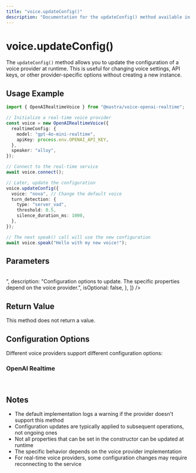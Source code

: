 ```yaml
---
title: "voice.updateConfig()"
description: "Documentation for the updateConfig() method available in voice providers, which updates the configuration of a voice provider at runtime."
---
```


# voice.updateConfig()

The `updateConfig()` method allows you to update the configuration of a voice provider at runtime. This is useful for changing voice settings, API keys, or other provider-specific options without creating a new instance.

## Usage Example

```typescript
import { OpenAIRealtimeVoice } from "@mastra/voice-openai-realtime";

// Initialize a real-time voice provider
const voice = new OpenAIRealtimeVoice({
  realtimeConfig: {
    model: "gpt-4o-mini-realtime",
    apiKey: process.env.OPENAI_API_KEY,
  },
  speaker: "alloy",
});

// Connect to the real-time service
await voice.connect();

// Later, update the configuration
voice.updateConfig({
  voice: "nova", // Change the default voice
  turn_detection: {
    type: "server_vad",
    threshold: 0.5,
    silence_duration_ms: 1000,
  },
});

// The next speak() call will use the new configuration
await voice.speak("Hello with my new voice!");
```

## Parameters

<br />
<PropertiesTable
  content={[
    {
      name: "options",
      type: "Record<string, unknown>",
      description:
        "Configuration options to update. The specific properties depend on the voice provider.",
      isOptional: false,
    },
  ]}
/>

## Return Value

This method does not return a value.

## Configuration Options

Different voice providers support different configuration options:

### OpenAI Realtime

<br />
<PropertiesTable
  content={[
    {
      name: "voice",
      type: "string",
      description:
        "Voice ID to use for speech synthesis (e.g., 'alloy', 'echo', 'nova')",
      isOptional: true,
    },
    {
      name: "turn_detection",
      type: "{ type: string, threshold?: number, silence_duration_ms?: number }",
      description:
        "Configuration for detecting when a user has finished speaking",
      isOptional: true,
    },
  ]}
/>

## Notes

- The default implementation logs a warning if the provider doesn't support this method
- Configuration updates are typically applied to subsequent operations, not ongoing ones
- Not all properties that can be set in the constructor can be updated at runtime
- The specific behavior depends on the voice provider implementation
- For real-time voice providers, some configuration changes may require reconnecting to the service
